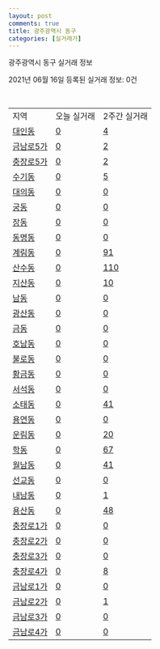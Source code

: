 ```yaml
---
layout: post
comments: true
title: 광주광역시 동구
categories: [실거래가]
---
```


광주광역시 동구 실거래 정보

2021년 06월 16일 등록된 실거래 정보: 0건

<script type="text/javascript">
  google.charts.load('current', {'packages':['corechart']});
  google.charts.setOnLoadCallback(drawChart);

  function drawChart() {
    var data = google.visualization.arrayToDataTable([['거래일', '매매', '전월세', '전매'], ['2021-03', 7, 35, 2], ['2021-05', 77, 79, 38], ['2021-06', 17, 19, 2], ['2021-04', 79, 66, 21], ['2021-02', 0, 9, 0]]);

    var options = {
      title: '최근 유형별 거래량 추이',
      legend: { position: 'bottom' }
    };

    var chart = new google.visualization.LineChart(document.getElementById('columnchart_material'));
    chart.draw(data, (options));
  }
</script>

<div id="columnchart_material" style="width: 450px; margin-left: -35px"></div>
<br>
<table class="sortable">
  <tr>
    <td>지역</td>
    <td>오늘 실거래</td>
    <td>2주간 실거래</td>
  </tr>

  
  <tr class="item">
    <td><a href="2911010100.html">대인동</a></td>
    <td><a href="2911010100.html">0</a></td>
    <td><a href="2911010100.html">4</a></td>
  </tr>
    

  <tr class="item">
    <td><a href="2911010200.html">금남로5가</a></td>
    <td><a href="2911010200.html">0</a></td>
    <td><a href="2911010200.html">2</a></td>
  </tr>
    

  <tr class="item">
    <td><a href="2911010300.html">충장로5가</a></td>
    <td><a href="2911010300.html">0</a></td>
    <td><a href="2911010300.html">2</a></td>
  </tr>
    

  <tr class="item">
    <td><a href="2911010400.html">수기동</a></td>
    <td><a href="2911010400.html">0</a></td>
    <td><a href="2911010400.html">5</a></td>
  </tr>
    

  <tr class="item">
    <td><a href="2911010500.html">대의동</a></td>
    <td><a href="2911010500.html">0</a></td>
    <td><a href="2911010500.html">0</a></td>
  </tr>
    

  <tr class="item">
    <td><a href="2911010600.html">궁동</a></td>
    <td><a href="2911010600.html">0</a></td>
    <td><a href="2911010600.html">0</a></td>
  </tr>
    

  <tr class="item">
    <td><a href="2911010700.html">장동</a></td>
    <td><a href="2911010700.html">0</a></td>
    <td><a href="2911010700.html">0</a></td>
  </tr>
    

  <tr class="item">
    <td><a href="2911010800.html">동명동</a></td>
    <td><a href="2911010800.html">0</a></td>
    <td><a href="2911010800.html">0</a></td>
  </tr>
    

  <tr class="item">
    <td><a href="2911010900.html">계림동</a></td>
    <td><a href="2911010900.html">0</a></td>
    <td><a href="2911010900.html">91</a></td>
  </tr>
    

  <tr class="item">
    <td><a href="2911011000.html">산수동</a></td>
    <td><a href="2911011000.html">0</a></td>
    <td><a href="2911011000.html">110</a></td>
  </tr>
    

  <tr class="item">
    <td><a href="2911011100.html">지산동</a></td>
    <td><a href="2911011100.html">0</a></td>
    <td><a href="2911011100.html">10</a></td>
  </tr>
    

  <tr class="item">
    <td><a href="2911011200.html">남동</a></td>
    <td><a href="2911011200.html">0</a></td>
    <td><a href="2911011200.html">0</a></td>
  </tr>
    

  <tr class="item">
    <td><a href="2911011300.html">광산동</a></td>
    <td><a href="2911011300.html">0</a></td>
    <td><a href="2911011300.html">0</a></td>
  </tr>
    

  <tr class="item">
    <td><a href="2911011400.html">금동</a></td>
    <td><a href="2911011400.html">0</a></td>
    <td><a href="2911011400.html">0</a></td>
  </tr>
    

  <tr class="item">
    <td><a href="2911011500.html">호남동</a></td>
    <td><a href="2911011500.html">0</a></td>
    <td><a href="2911011500.html">0</a></td>
  </tr>
    

  <tr class="item">
    <td><a href="2911011600.html">불로동</a></td>
    <td><a href="2911011600.html">0</a></td>
    <td><a href="2911011600.html">0</a></td>
  </tr>
    

  <tr class="item">
    <td><a href="2911011700.html">황금동</a></td>
    <td><a href="2911011700.html">0</a></td>
    <td><a href="2911011700.html">0</a></td>
  </tr>
    

  <tr class="item">
    <td><a href="2911011800.html">서석동</a></td>
    <td><a href="2911011800.html">0</a></td>
    <td><a href="2911011800.html">0</a></td>
  </tr>
    

  <tr class="item">
    <td><a href="2911011900.html">소태동</a></td>
    <td><a href="2911011900.html">0</a></td>
    <td><a href="2911011900.html">41</a></td>
  </tr>
    

  <tr class="item">
    <td><a href="2911012000.html">용연동</a></td>
    <td><a href="2911012000.html">0</a></td>
    <td><a href="2911012000.html">0</a></td>
  </tr>
    

  <tr class="item">
    <td><a href="2911012100.html">운림동</a></td>
    <td><a href="2911012100.html">0</a></td>
    <td><a href="2911012100.html">20</a></td>
  </tr>
    

  <tr class="item">
    <td><a href="2911012200.html">학동</a></td>
    <td><a href="2911012200.html">0</a></td>
    <td><a href="2911012200.html">67</a></td>
  </tr>
    

  <tr class="item">
    <td><a href="2911012300.html">월남동</a></td>
    <td><a href="2911012300.html">0</a></td>
    <td><a href="2911012300.html">41</a></td>
  </tr>
    

  <tr class="item">
    <td><a href="2911012400.html">선교동</a></td>
    <td><a href="2911012400.html">0</a></td>
    <td><a href="2911012400.html">0</a></td>
  </tr>
    

  <tr class="item">
    <td><a href="2911012500.html">내남동</a></td>
    <td><a href="2911012500.html">0</a></td>
    <td><a href="2911012500.html">1</a></td>
  </tr>
    

  <tr class="item">
    <td><a href="2911012600.html">용산동</a></td>
    <td><a href="2911012600.html">0</a></td>
    <td><a href="2911012600.html">48</a></td>
  </tr>
    

  <tr class="item">
    <td><a href="2911012700.html">충장로1가</a></td>
    <td><a href="2911012700.html">0</a></td>
    <td><a href="2911012700.html">0</a></td>
  </tr>
    

  <tr class="item">
    <td><a href="2911012800.html">충장로2가</a></td>
    <td><a href="2911012800.html">0</a></td>
    <td><a href="2911012800.html">0</a></td>
  </tr>
    

  <tr class="item">
    <td><a href="2911012900.html">충장로3가</a></td>
    <td><a href="2911012900.html">0</a></td>
    <td><a href="2911012900.html">0</a></td>
  </tr>
    

  <tr class="item">
    <td><a href="2911013000.html">충장로4가</a></td>
    <td><a href="2911013000.html">0</a></td>
    <td><a href="2911013000.html">8</a></td>
  </tr>
    

  <tr class="item">
    <td><a href="2911013100.html">금남로1가</a></td>
    <td><a href="2911013100.html">0</a></td>
    <td><a href="2911013100.html">0</a></td>
  </tr>
    

  <tr class="item">
    <td><a href="2911013200.html">금남로2가</a></td>
    <td><a href="2911013200.html">0</a></td>
    <td><a href="2911013200.html">1</a></td>
  </tr>
    

  <tr class="item">
    <td><a href="2911013300.html">금남로3가</a></td>
    <td><a href="2911013300.html">0</a></td>
    <td><a href="2911013300.html">0</a></td>
  </tr>
    

  <tr class="item">
    <td><a href="2911013400.html">금남로4가</a></td>
    <td><a href="2911013400.html">0</a></td>
    <td><a href="2911013400.html">0</a></td>
  </tr>
    


</table>


    